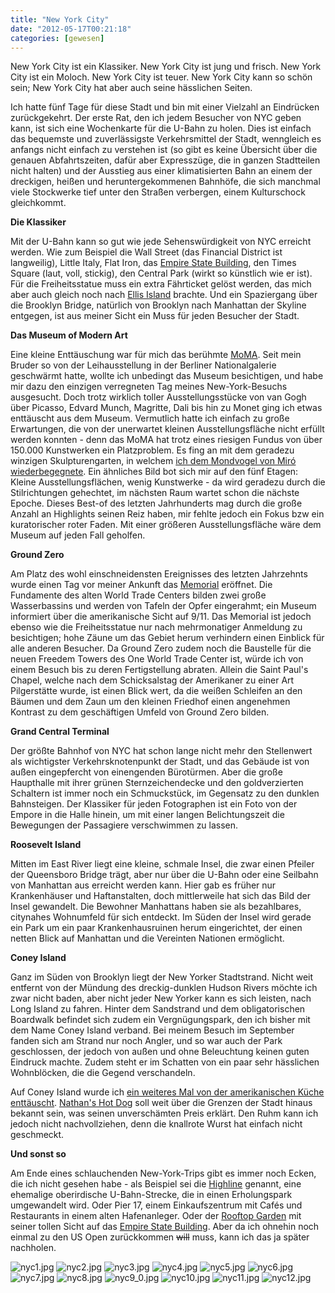 ```yaml
---
title: "New York City"
date: "2012-05-17T00:21:18"
categories: [gewesen]
---
```


New York City ist ein Klassiker. New York City ist jung und frisch. New York City ist ein Moloch. New York City ist teuer. New York City kann so schön sein; New York City hat aber auch seine hässlichen Seiten.

Ich hatte fünf Tage für diese Stadt und bin mit einer Vielzahl an Eindrücken zurückgekehrt. Der erste Rat, den ich jedem Besucher von NYC geben kann, ist sich eine Wochenkarte für die U-Bahn zu holen. Dies ist einfach das bequemste und zuverlässigste Verkehrsmittel der Stadt, wenngleich es anfangs nicht einfach zu verstehen ist (so gibt es keine Übersicht über die genauen Abfahrtszeiten, dafür aber Expresszüge, die in ganzen Stadtteilen nicht halten) und der Ausstieg aus einer klimatisierten Bahn an einem der dreckigen, heißen und heruntergekommenen Bahnhöfe, die sich manchmal viele Stockwerke tief unter den Straßen verbergen, einem Kulturschock gleichkommt.

**Die Klassiker**

Mit der U-Bahn kann so gut wie jede Sehenswürdigkeit von NYC erreicht werden. Wie zum Beispiel die Wall Street (das Financial District ist langweilig), Little Italy, Flat Iron, das [Empire State Building](/blog/2011/09/25/usa-von-oben/), den Times Square (laut, voll, stickig), den Central Park (wirkt so künstlich wie er ist). Für die Freiheitsstatue muss ein extra Fährticket gelöst werden, das mich aber auch gleich noch nach [Ellis Island](/blog/2011/10/30/ellis-island/) brachte. Und ein Spaziergang über die Brooklyn Bridge, natürlich von Brooklyn nach Manhattan der Skyline entgegen, ist aus meiner Sicht ein Muss für jeden Besucher der Stadt.

**Das Museum of Modern Art**

Eine kleine Enttäuschung war für mich das berühmte [MoMA](http://www.moma.org/). Seit mein Bruder so von der Leihausstellung in der Berliner Nationalgalerie geschwärmt hatte, wollte ich unbedingt das Museum besichtigen, und habe mir dazu den einzigen verregneten Tag meines New-York-Besuchs ausgesucht. Doch trotz wirklich toller Ausstellungsstücke von van Gogh über Picasso, Edvard Munch, Magritte, Dali bis hin zu Monet ging ich etwas enttäuscht aus dem Museum. Vermutlich hatte ich einfach zu große Erwartungen, die von der unerwartet kleinen Ausstellungsfläche nicht erfüllt werden konnten - denn das MoMA hat trotz eines riesigen Fundus von über 150.000 Kunstwerken ein Platzproblem. Es fing an mit dem geradezu winzigen Skulpturengarten, in welchem [ich dem Mondvogel von Miró wiederbegegnete](/blog/2011/12/11/washington-d-c/). Ein ähnliches Bild bot sich mir auf den fünf Etagen: Kleine Ausstellungsflächen, wenig Kunstwerke - da wird geradezu durch die Stilrichtungen gehechtet, im nächsten Raum wartet schon die nächste Epoche. Dieses Best-of des letzten Jahrhunderts mag durch die große Anzahl an Highlights seinen Reiz haben, mir fehlte jedoch ein Fokus bzw ein kuratorischer roter Faden. Mit einer größeren Ausstellungsfläche wäre dem Museum auf jeden Fall geholfen.

**Ground Zero**

Am Platz des wohl einschneidensten Ereignisses des letzten Jahrzehnts wurde einen Tag vor meiner Ankunft das [Memorial](http://www.911memorial.org/) eröffnet. Die Fundamente des alten World Trade Centers bilden zwei große Wasserbassins und werden von Tafeln der Opfer eingerahmt; ein Museum informiert über die amerikanische Sicht auf 9/11. Das Memorial ist jedoch ebenso wie die Freiheitsstatue nur nach mehrmonatiger Anmeldung zu besichtigen; hohe Zäune um das Gebiet herum verhindern einen Einblick für alle anderen Besucher. Da Ground Zero zudem noch die Baustelle für die neuen Freedem Towers des One World Trade Center ist, würde ich von einem Besuch bis zu deren Fertigstellung abraten. Allein die Saint Paul's Chapel, welche nach dem Schicksalstag der Amerikaner zu einer Art Pilgerstätte wurde, ist einen Blick wert, da die weißen Schleifen an den Bäumen und dem Zaun um den kleinen Friedhof einen angenehmen Kontrast zu dem geschäftigen Umfeld von Ground Zero bilden.

**Grand Central Terminal**

Der größte Bahnhof von NYC hat schon lange nicht mehr den Stellenwert als wichtigster Verkehrsknotenpunkt der Stadt, und das Gebäude ist von außen eingepfercht von einengenden Bürotürmen. Aber die große Haupthalle mit ihrer grünen Sternzeichendecke und den goldverzierten Schaltern ist immer noch ein Schmuckstück, im Gegensatz zu den dunklen Bahnsteigen. Der Klassiker für jeden Fotographen ist ein Foto von der Empore in die Halle hinein, um mit einer langen Belichtungszeit die Bewegungen der Passagiere verschwimmen zu lassen.

**Roosevelt Island**

Mitten im East River liegt eine kleine, schmale Insel, die zwar einen Pfeiler der Queensboro Bridge trägt, aber nur über die U-Bahn oder eine Seilbahn von Manhattan aus erreicht werden kann. Hier gab es früher nur Krankenhäuser und Haftanstalten, doch mittlerweile hat sich das Bild der Insel gewandelt. Die Bewohner Manhattans haben sie als bezahlbares, citynahes Wohnumfeld für sich entdeckt. Im Süden der Insel wird gerade ein Park um ein paar Krankenhausruinen herum eingerichtet, der einen netten Blick auf Manhattan und die Vereinten Nationen ermöglicht.

**Coney Island**

Ganz im Süden von Brooklyn liegt der New Yorker Stadtstrand. Nicht weit entfernt von der Mündung des dreckig-dunklen Hudson Rivers möchte ich zwar nicht baden, aber nicht jeder New Yorker kann es sich leisten, nach Long Island zu fahren. Hinter dem Sandstrand und dem obligatorischen Boardwalk befindet sich zudem ein Vergnügungspark, den ich bisher mit dem Name Coney Island verband. Bei meinem Besuch im September fanden sich am Strand nur noch Angler, und so war auch der Park geschlossen, der jedoch von außen und ohne Beleuchtung keinen guten Eindruck machte. Zudem steht er im Schatten von ein paar sehr hässlichen Wohnblöcken, die die Gegend verschandeln.

Auf Coney Island wurde ich [ein weiteres Mal von der amerikanischen Küche enttäuscht](/blog/2011/10/04/portsmouth-new-hampshire/). [Nathan's Hot Dog](http://nathansfamous.com/) soll weit über die Grenzen der Stadt hinaus bekannt sein, was seinen unverschämten Preis erklärt. Den Ruhm kann ich jedoch nicht nachvollziehen, denn die knallrote Wurst hat einfach nicht geschmeckt.

**Und sonst so**

Am Ende eines schlauchenden New-York-Trips gibt es immer noch Ecken, die ich nicht gesehen habe - als Beispiel sei die [Highline](http://www.thehighline.org/) genannt, eine ehemalige oberirdische U-Bahn-Strecke, die in einen Erholungspark umgewandelt wird. Oder Pier 17, einem Einkaufszentrum mit Cafés und Restaurants in einem alten Hafenanleger. Oder der [Rooftop Garden](http://neunzehn72.de/230-5th-rooftop-garden/) mit seiner tollen Sicht auf das [Empire State Building](/blog/2011/09/25/usa-von-oben/). Aber da ich ohnehin noch einmal zu den US Open zurückkommen ~~will~~ muss, kann ich das ja später nachholen.

![nyc1.jpg](nyc1.jpg)
![nyc2.jpg](nyc2.jpg)
![nyc3.jpg](nyc3.jpg)
![nyc4.jpg](nyc4.jpg)
![nyc5.jpg](nyc5.jpg)
![nyc6.jpg](nyc6.jpg)
![nyc7.jpg](nyc7.jpg)
![nyc8.jpg](nyc8.jpg)
![nyc9_0.jpg](nyc9_0.jpg)
![nyc10.jpg](nyc10.jpg)
![nyc11.jpg](nyc11.jpg)
![nyc12.jpg](nyc12.jpg)

